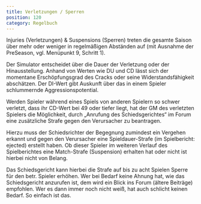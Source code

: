 ```yaml
---
title: Verletzungen / Sperren
position: 120
category: Regelbuch
---
```


Injuries (Verletzungen) & Suspensions (Sperren) treten die gesamte Saison über mehr oder weniger in regelmäßigen Abständen auf (mit Ausnahme der PreSeason, vgl. Menüpunkt 9, Schritt 1).

Der Simulator entscheidet über die Dauer der Verletzung oder der Hinausstellung. Anhand von Werten wie DU und CD lässt sich der momentane Erschöpfungsgrad des Cracks oder seine Widerstandsfähigkeit abschätzen. Der DI-Wert gibt Auskunft über das in einem Spieler schlummernde Aggressionspotential.

Werden Spieler während eines Spiels von anderen Spielern so schwer verletzt, dass ihr CD-Wert bei 49 oder tiefer liegt, hat der GM des verletzten Spielers die Möglichkeit, durch „Anrufung des Schiedsgerichtes“ im Forum eine zusätzliche Strafe gegen den Verursacher zu beantragen.

Hierzu muss der Schiedsrichter der Begegnung zumindest ein Vergehen erkannt und gegen den Verursacher eine Spieldauer-Strafe (im Spielbericht: ejected) erstellt haben. Ob dieser Spieler im weiteren Verlauf des Spielberichtes eine Match-Strafe (Suspension) erhalten hat oder nicht ist hierbei nicht von Belang.

Das Schiedsgericht kann hierbei die Strafe auf bis zu acht Spielen Sperre für den betr. Spieler erhöhen. Wer bei Bedarf keine Ahnung hat, wie das Schiedsgericht anzurufen ist, dem wird ein Blick ins Forum (ältere Beiträge) empfohlen. Wer es dann immer noch nicht weiß, hat auch schlicht keinen Bedarf. So einfach ist das.
